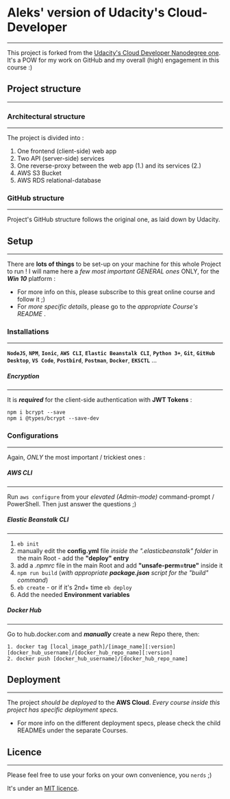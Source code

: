 # Aleks' version of Udacity's Cloud-Developer
---
This project is forked from the [Udacity's Cloud Developer Nanodegree one](https://github.com/udacity/cloud-developer).
It's a POW for my work on GitHub and my overall (high) engagement in this course  :)


## Project structure
---
### Architectural structure
---
The project is divided into :
1. One frontend (client-side) web app
2. Two API (server-side) services
3. One reverse-proxy between the web app (1.) and its services (2.)
4. AWS S3 Bucket
5. AWS RDS relational-database

### GitHub structure
---
Project's GitHub structure follows the original one, as laid down by Udacity.


## Setup
---
There are **lots of things** to be set-up on your machine for this whole Project to run !
I will name here a _few most important GENERAL ones_ ONLY, for the **_Win 10_** platform :
- For more info on this, please subscribe to this great online course and follow it ;)
- For _more specific details_, please go to the _appropriate Course's README_ .

### Installations
---
**`NodeJS`**, **`NPM`**, **`Ionic`**, **`AWS CLI`**, **`Elastic Beanstalk CLI`**, **`Python 3+`**, **`Git`**, **`GitHub Desktop`**, **`VS Code`**, **`Postbird`**, **`Postman`**, **`Docker`**, **`EKSCTL`** ...

##### **Encryption**
---
It is **_required_** for the client-side authentication with **JWT Tokens** :
```
npm i bcrypt --save
npm i @types/bcrypt --save-dev
```

### Configurations
---
Again, _ONLY_ the most important / trickiest ones :

##### **AWS CLI**
---
Run `aws configure` from your _elevated (Admin-mode)_ command-prompt / PowerShell. Then just answer the questions ;)

##### **Elastic Beanstalk CLI**
---
1. `eb init`
2. manually edit the **config.yml** file _inside the ".elasticbeanstalk" folder_ in the main Root - add the **"deploy" entry**
3. add a _.npmrc_ file in the main Root and add **"unsafe-perm=true"** inside it
4. `npm run build`  (_with appropriate **package.json** script for the "build" command_)
5.  `eb create`
        - or if it's 2nd+ time
    `eb deploy`
6. Add the needed **Environment variables**

##### Docker Hub
---
Go to hub.docker.com and _**manually**_ create a new Repo there,
then:
```
1. docker tag [local_image_path]/[image_name][:version]  [docker_hub_username]/[docker_hub_repo_name][:version]
2. docker push [docker_hub_username]/[docker_hub_repo_name]
```

## Deployment
---
The project _should be deployed_ to the **AWS Cloud**. 
_Every course inside this project has specific deployment specs._
- For more info on the different deployment specs, please check the child READMEs under the separate Courses.

## Licence
---
Please feel free to use your forks on your own convenience, you `nerds` ;)

It's under an [MIT licence](https://choosealicense.com/licenses/mit/).